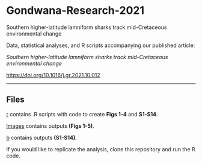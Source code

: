 # Gondwana-Research-2021
Southern higher-latitude lamniform sharks track mid-Cretaceous environmental change

Data, statistical analyses, and R scripts accompanying our published article:

*Southern higher-latitude lamniform sharks track mid-Cretaceous environmental change*

https://doi.org/10.1016/j.gr.2021.10.012

---------------------------------------------------------------------------------------
## Files

[r](/r) contains .R scripts with code to create **Figs 1-4** and **S1-S14**. 

[Images](/Images) contains outputs **(Figs 1-5)**.

[b](/SupplementaryImages) contains outputs **(S1-S14)**.

If you would like to replicate the analysis, clone this repository and run the R code.
